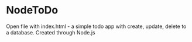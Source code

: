# NodeToDo

Open file with index.html - a simple todo app with create, update, delete to a database.  Created through Node.js
